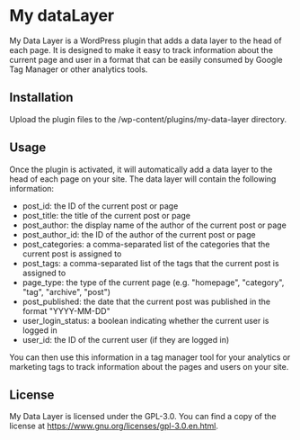 # My dataLayer

My Data Layer is a WordPress plugin that adds a data layer to the head of each page. It is designed to make it easy to track information about the current page and user in a format that can be easily consumed by Google Tag Manager or other analytics tools.

## Installation
Upload the plugin files to the /wp-content/plugins/my-data-layer directory.

## Usage
Once the plugin is activated, it will automatically add a data layer to the head of each page on your site. The data layer will contain the following information:

- post_id: the ID of the current post or page
- post_title: the title of the current post or page
- post_author: the display name of the author of the current post or page
- post_author_id: the ID of the author of the current post or page
- post_categories: a comma-separated list of the categories that the current post is assigned to
- post_tags: a comma-separated list of the tags that the current post is assigned to
- page_type: the type of the current page (e.g. "homepage", "category", "tag", "archive", "post")
- post_published: the date that the current post was published in the format "YYYY-MM-DD"
- user_login_status: a boolean indicating whether the current user is logged in
- user_id: the ID of the current user (if they are logged in)

You can then use this information in a tag manager tool for your analytics or marketing tags to track information about the pages and users on your site.

## License
My Data Layer is licensed under the GPL-3.0. You can find a copy of the license at https://www.gnu.org/licenses/gpl-3.0.en.html.
